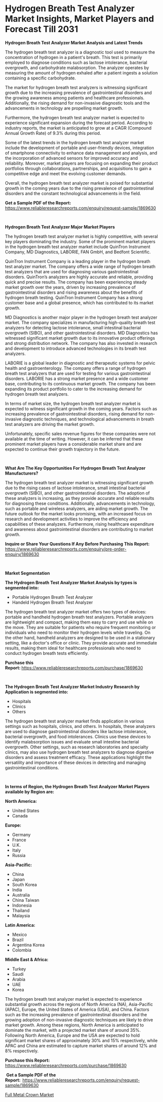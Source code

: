 <p><h1>Hydrogen Breath Test Analyzer Market Insights, Market Players and Forecast Till 2031</h1></p><p><strong>Hydrogen Breath Test Analyzer Market Analysis and Latest Trends</strong></p>
<p><p>The hydrogen breath test analyzer is a diagnostic tool used to measure the concentration of hydrogen in a patient's breath. This test is primarily employed to diagnose conditions such as lactose intolerance, bacterial overgrowth, and carbohydrate malabsorption. The analyzer operates by measuring the amount of hydrogen exhaled after a patient ingests a solution containing a specific carbohydrate. </p><p>The market for hydrogen breath test analyzers is witnessing significant growth due to the increasing prevalence of gastrointestinal disorders and the growing awareness among patients and healthcare professionals. Additionally, the rising demand for non-invasive diagnostic tools and the advancements in technology are propelling market growth. </p><p>Furthermore, the hydrogen breath test analyzer market is expected to experience significant expansion during the forecast period. According to industry reports, the market is anticipated to grow at a CAGR (Compound Annual Growth Rate) of 9.3% during this period. </p><p>Some of the latest trends in the hydrogen breath test analyzer market include the development of portable and user-friendly devices, integration of smartphone connectivity to enhance data management and analysis, and the incorporation of advanced sensors for improved accuracy and reliability. Moreover, market players are focusing on expanding their product portfolios through collaborations, partnerships, and acquisitions to gain a competitive edge and meet the evolving customer demands. </p><p>Overall, the hydrogen breath test analyzer market is poised for substantial growth in the coming years due to the rising prevalence of gastrointestinal disorders and the constant technological advancements in the field.</p></p>
<p><strong>Get a Sample PDF of the Report:&nbsp;</strong> <a href="https://www.reliableresearchreports.com/enquiry/request-sample/1869630">https://www.reliableresearchreports.com/enquiry/request-sample/1869630</a></p>
<p>&nbsp;</p>
<p><strong>Hydrogen Breath Test Analyzer Major Market Players</strong></p>
<p><p>The hydrogen breath test analyzer market is highly competitive, with several key players dominating the industry. Some of the prominent market players in the hydrogen breath test analyzer market include QuinTron Instrument Company, MD Diagnostics, LABORIE, FAN GmbH, and Bedfont Scientific. </p><p>QuinTron Instrument Company is a leading player in the hydrogen breath test analyzer market. The company offers a wide range of hydrogen breath test analyzers that are used for diagnosing various gastrointestinal disorders. QuinTron’s analyzers are highly accurate and reliable, providing quick and precise results. The company has been experiencing steady market growth over the years, driven by increasing prevalence of gastrointestinal disorders and rising awareness about the benefits of hydrogen breath testing. QuinTron Instrument Company has a strong customer base and a global presence, which has contributed to its market growth. </p><p>MD Diagnostics is another major player in the hydrogen breath test analyzer market. The company specializes in manufacturing high-quality breath test analyzers for detecting lactose intolerance, small intestinal bacterial overgrowth (SIBO), and other gastrointestinal disorders. MD Diagnostics has witnessed significant market growth due to its innovative product offerings and strong distribution network. The company has also invested in research and development to introduce advanced technologies in its breath test analyzers. </p><p>LABORIE is a global leader in diagnostic and therapeutic systems for pelvic health and gastroenterology. The company offers a range of hydrogen breath test analyzers that are used for testing for various gastrointestinal disorders. LABORIE has a strong market presence and a wide customer base, contributing to its continuous market growth. The company has been expanding its product portfolio to cater to the increasing demand for hydrogen breath test analyzers. </p><p>In terms of market size, the hydrogen breath test analyzer market is expected to witness significant growth in the coming years. Factors such as increasing prevalence of gastrointestinal disorders, rising demand for non-invasive diagnostic techniques, and technological advancements in breath test analyzers are driving the market growth. </p><p>Unfortunately, specific sales revenue figures for these companies were not available at the time of writing. However, it can be inferred that these prominent market players have a considerable market share and are expected to continue their growth trajectory in the future.</p></p>
<p>&nbsp;</p>
<p><strong>What Are The Key Opportunities For Hydrogen Breath Test Analyzer Manufacturers?</strong></p>
<p><p>The hydrogen breath test analyzer market is witnessing significant growth due to the rising cases of lactose intolerance, small intestinal bacterial overgrowth (SIBO), and other gastrointestinal disorders. The adoption of these analyzers is increasing, as they provide accurate and reliable results for diagnosing these conditions. Additionally, advancements in technology, such as portable and wireless analyzers, are aiding market growth. The future outlook for the market looks promising, with an increased focus on research and development activities to improve the efficiency and capabilities of these analyzers. Furthermore, rising healthcare expenditure and awareness about gastrointestinal disorders are contributing to market growth.</p></p>
<p><strong>Inquire or Share Your Questions If Any Before Purchasing This Report:</strong> <a href="https://www.reliableresearchreports.com/enquiry/pre-order-enquiry/1869630">https://www.reliableresearchreports.com/enquiry/pre-order-enquiry/1869630</a></p>
<p>&nbsp;</p>
<p><strong>Market Segmentation</strong></p>
<p><strong>The Hydrogen Breath Test Analyzer Market Analysis by types is segmented into:</strong></p>
<p><ul><li>Portable Hydrogen Breath Test Analyzer</li><li>Handeld Hydrogen Breath Test Analyzer</li></ul></p>
<p><p>The hydrogen breath test analyzer market offers two types of devices: portable and handheld hydrogen breath test analyzers. Portable analyzers are lightweight and compact, making them easy to carry and use while on the move. They are suitable for patients who require frequent monitoring or individuals who need to monitor their hydrogen levels while traveling. On the other hand, handheld analyzers are designed to be used in a stationary setting, like a doctor's office or clinic. They provide accurate and immediate results, making them ideal for healthcare professionals who need to conduct hydrogen breath tests efficiently.</p></p>
<p><strong>Purchase this Report:&nbsp;</strong><a href="https://www.reliableresearchreports.com/purchase/1869630">https://www.reliableresearchreports.com/purchase/1869630</a></p>
<p>&nbsp;</p>
<p><strong>The Hydrogen Breath Test Analyzer Market Industry Research by Application is segmented into:</strong></p>
<p><ul><li>Hospitals</li><li>Clinics</li><li>Others</li></ul></p>
<p><p>The hydrogen breath test analyzer market finds application in various settings such as hospitals, clinics, and others. In hospitals, these analyzers are used to diagnose gastrointestinal disorders like lactose intolerance, bacterial overgrowth, and food intolerances. Clinics use these devices to identify malabsorption issues and evaluate small intestine bacterial overgrowth. Other settings, such as research laboratories and specialty clinics, may also use hydrogen breath test analyzers to diagnose digestive disorders and assess treatment efficacy. These applications highlight the versatility and importance of these devices in detecting and managing gastrointestinal conditions.</p></p>
<p>&nbsp;</p>
<p><strong>In terms of Region, the Hydrogen Breath Test Analyzer Market Players available by Region are:</strong></p>
<p>
    <p> <strong> North America: </strong>
        <ul>
            <li>United States</li>
            <li>Canada</li>
        </ul>
        </p> 
    <p> <strong> Europe: </strong>
        <ul>
            <li>Germany</li>
            <li>France</li>
            <li>U.K.</li>
            <li>Italy</li>
            <li>Russia</li>
        </ul>
        </p> 
    <p> <strong> Asia-Pacific: </strong>
        <ul>
            <li>China</li>
            <li>Japan</li>
            <li>South Korea</li>
            <li>India</li>
            <li>Australia</li>
            <li>China Taiwan</li>
            <li>Indonesia</li>
            <li>Thailand</li>
            <li>Malaysia</li>
        </ul>
        </p> 
    <p> <strong> Latin America: </strong>
        <ul>
            <li>Mexico</li>
            <li>Brazil</li>
            <li>Argentina Korea</li>
            <li>Colombia</li>
        </ul>
        </p> 
    <p> <strong> Middle East & Africa: </strong>
        <ul>
            <li>Turkey</li>
            <li>Saudi</li>
            <li>Arabia</li>
            <li>UAE</li>
            <li>Korea</li>
        </ul>
    </p>
    </p>
<p><p>The hydrogen breath test analyzer market is expected to experience substantial growth across the regions of North America (NA), Asia-Pacific (APAC), Europe, the United States of America (USA), and China. Factors such as the increasing prevalence of gastrointestinal disorders and the growing adoption of non-invasive diagnostic techniques are likely to drive market growth. Among these regions, North America is anticipated to dominate the market, with a projected market share of around 35%. Following North America, Europe and the USA are expected to hold significant market shares of approximately 30% and 15% respectively, while APAC and China are estimated to capture market shares of around 12% and 8% respectively.</p></p>
<p><strong>Purchase this Report: </strong><a href="https://www.reliableresearchreports.com/purchase/1869630">https://www.reliableresearchreports.com/purchase/1869630</a></p>
<p>&nbsp;<strong>Get a Sample PDF of the Report:&nbsp;&nbsp;</strong><a href="https://www.reliableresearchreports.com/enquiry/request-sample/1869630">https://www.reliableresearchreports.com/enquiry/request-sample/1869630</a></p>
<p><strong></strong></p>
<p><p><a href="https://github.com/PeterParrish5/Market-Research-Report-List-3/blob/main/full-metal-crown-market.md">Full Metal Crown Market</a></p></p>